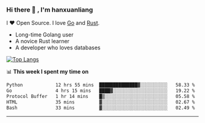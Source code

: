 ### Hi there 👋 , I'm hanxuanliang

<!--
**hanxuanliang/hanxuanliang** is a ✨ _special_ ✨ repository because its `README.md` (this file) appears on your GitHub profile.

Here are some ideas to get you started:

- 🔭 I’m currently working on ...
- 🌱 I’m currently learning ...
- 👯 I’m looking to collaborate on ...
- 🤔 I’m looking for help with ...
- 💬 Ask me about ...
- 📫 How to reach me: ...
- 😄 Pronouns: ...
- ⚡ Fun fact: ...
-->
I ❤ Open Source. I love [Go](https://golang.org) and [Rust](https://www.rust-lang.org/zh-CN/).

* Long-time Golang user
* A novice Rust learner
* A developer who loves databases

[![Top Langs](https://github-readme-stats.vercel.app/api?username=hanxuanliang&show_icons=true&count_private=true&line_height=40)](https://github.com/anuraghazra/github-readme-stats)

📊 **This week I spent my time on**
<!--START_SECTION:waka-->

```txt
Python            12 hrs 55 mins  ██████████████▓░░░░░░░░░░   58.33 %
Go                4 hrs 15 mins   ████▓░░░░░░░░░░░░░░░░░░░░   19.22 %
Protocol Buffer   1 hr 14 mins    █▒░░░░░░░░░░░░░░░░░░░░░░░   05.58 %
HTML              35 mins         ▓░░░░░░░░░░░░░░░░░░░░░░░░   02.67 %
Bash              33 mins         ▓░░░░░░░░░░░░░░░░░░░░░░░░   02.49 %
```

<!--END_SECTION:waka-->

***
